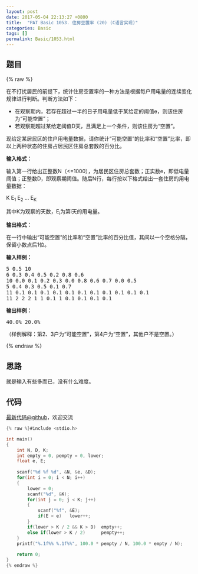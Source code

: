```yaml
---
layout: post
date: 2017-05-04 22:13:27 +0800
title:  "PAT Basic 1053. 住房空置率 (20) (C语言实现)"
categories: Basic
tags: []
permalink: Basic/1053.html
---
```


## 题目

{% raw %}<div id="problemContent">
<p>
在不打扰居民的前提下，统计住房空置率的一种方法是根据每户用电量的连续变化规律进行判断。判断方法如下：
</p>
<ul>
<li> 在观察期内，若存在超过一半的日子用电量低于某给定的阈值e，则该住房为“可能空置”；
<li> 若观察期超过某给定阈值D天，且满足上一个条件，则该住房为“空置”。
</li></li></ul>
<p>现给定某居民区的住户用电量数据，请你统计“可能空置”的比率和“空置”比率，即以上两种状态的住房占居民区住房总套数的百分比。
</p>
<p><b>
输入格式：
</b></p>
<p>
输入第一行给出正整数N（&lt;=1000），为居民区住房总套数；正实数e，即低电量阈值；正整数D，即观察期阈值。随后N行，每行按以下格式给出一套住房的用电量数据：
</p>
<p>
K E<sub>1</sub> E<sub>2</sub> ... E<sub>K</sub>
</p>
<p>
其中K为观察的天数，E<sub>i</sub>为第i天的用电量。
</p>
<p><b>
输出格式：
</b></p>
<p>
在一行中输出“可能空置”的比率和“空置”比率的百分比值，其间以一个空格分隔，保留小数点后1位。
</p>
<b>输入样例：</b><pre>
5 0.5 10
6 0.3 0.4 0.5 0.2 0.8 0.6
10 0.0 0.1 0.2 0.3 0.0 0.8 0.6 0.7 0.0 0.5
5 0.4 0.3 0.5 0.1 0.7
11 0.1 0.1 0.1 0.1 0.1 0.1 0.1 0.1 0.1 0.1 0.1
11 2 2 2 1 1 0.1 1 0.1 0.1 0.1 0.1
</pre>
<b>输出样例：</b><pre>
40.0% 20.0%
</pre>
<p>
（样例解释：第2、3户为“可能空置”，第4户为“空置”，其他户不是空置。）
</p>
</div>{% endraw %}

## 思路


就是输入有些多而已，没有什么难度。

## 代码

[最新代码@github](https://github.com/OliverLew/PAT/blob/master/PATBasic/1053.c)，欢迎交流
```c
{% raw %}#include <stdio.h>

int main()
{
    int N, D, K;
    int empty = 0, pempty = 0, lower;
    float e, E;
    
    scanf("%d %f %d", &N, &e, &D);
    for(int i = 0; i < N; i++)
    {
        lower = 0;
        scanf("%d", &K);
        for(int j = 0; j < K; j++)
        {
            scanf("%f", &E);
            if(E < e)   lower++;
        }
        if(lower > K / 2 && K > D)  empty++;
        else if(lower > K / 2)      pempty++;   
    }
    printf("%.1f%% %.1f%%", 100.0 * pempty / N, 100.0 * empty / N);
    
    return 0;
}
{% endraw %}
```
